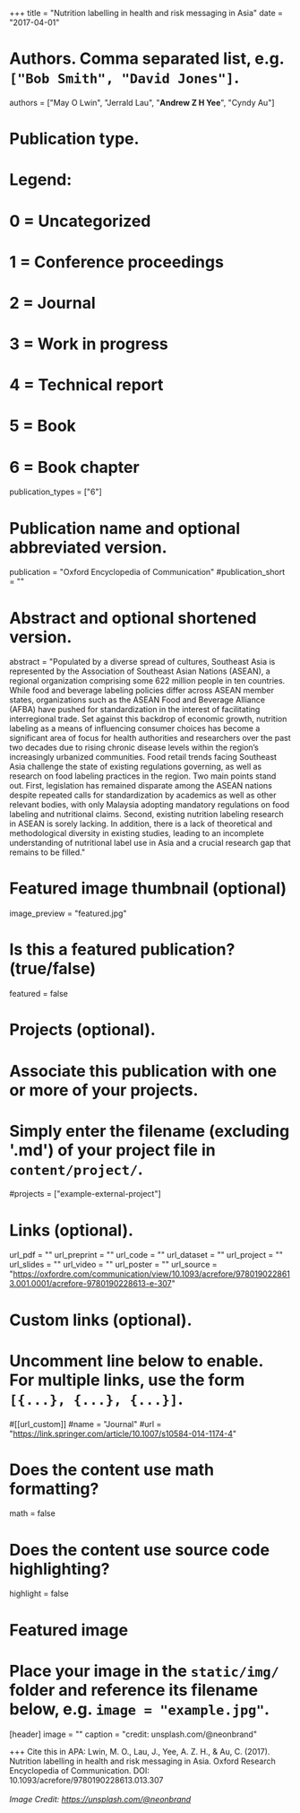 +++
title = "Nutrition labelling in health and risk messaging in Asia"
date = "2017-04-01"

# Authors. Comma separated list, e.g. `["Bob Smith", "David Jones"]`.

authors = ["May O Lwin", "Jerrald Lau", "**Andrew Z H Yee**", "Cyndy Au"]

# Publication type.
# Legend:
# 0 = Uncategorized
# 1 = Conference proceedings
# 2 = Journal
# 3 = Work in progress
# 4 = Technical report
# 5 = Book
# 6 = Book chapter
publication_types = ["6"]

# Publication name and optional abbreviated version.
publication = "Oxford Encyclopedia of Communication"
#publication_short = ""

# Abstract and optional shortened version.

abstract = "Populated by a diverse spread of cultures, Southeast Asia is represented by the Association of Southeast Asian Nations (ASEAN), a regional organization comprising some 622 million people in ten countries. While food and beverage labeling policies differ across ASEAN member states, organizations such as the ASEAN Food and Beverage Alliance (AFBA) have pushed for standardization in the interest of facilitating interregional trade. Set against this backdrop of economic growth, nutrition labeling as a means of influencing consumer choices has become a significant area of focus for health authorities and researchers over the past two decades due to rising chronic disease levels within the region’s increasingly urbanized communities. Food retail trends facing Southeast Asia challenge the state of existing regulations governing, as well as research on food labeling practices in the region. Two main points stand out. First, legislation has remained disparate among the ASEAN nations despite repeated calls for standardization by academics as well as other relevant bodies, with only Malaysia adopting mandatory regulations on food labeling and nutritional claims. Second, existing nutrition labeling research in ASEAN is sorely lacking. In addition, there is a lack of theoretical and methodological diversity in existing studies, leading to an incomplete understanding of nutritional label use in Asia and a crucial research gap that remains to be filled."

# Featured image thumbnail (optional)
image_preview = "featured.jpg"

# Is this a featured publication? (true/false)
featured = false

# Projects (optional).
#   Associate this publication with one or more of your projects.
#   Simply enter the filename (excluding '.md') of your project file in `content/project/`.
#projects = ["example-external-project"]

# Links (optional).
url_pdf = ""
url_preprint = ""
url_code = ""
url_dataset = ""
url_project = ""
url_slides = ""
url_video = ""
url_poster = ""
url_source = "https://oxfordre.com/communication/view/10.1093/acrefore/9780190228613.001.0001/acrefore-9780190228613-e-307"

# Custom links (optional).
#   Uncomment line below to enable. For multiple links, use the form `[{...}, {...}, {...}]`.
#[[url_custom]]
#name = "Journal"
#url = "https://link.springer.com/article/10.1007/s10584-014-1174-4"

# Does the content use math formatting?
math = false

# Does the content use source code highlighting?
highlight = false
  
# Featured image
# Place your image in the `static/img/` folder and reference its filename below, e.g. `image = "example.jpg"`.
[header]
image = ""
caption = "credit: unsplash.com/@neonbrand"

+++
Cite this in APA: Lwin, M. O., Lau, J., Yee, A. Z. H., & Au, C. (2017). Nutrition labelling in health and risk messaging in Asia. Oxford Research Encyclopedia of Communication. DOI: 10.1093/acrefore/9780190228613.013.307
<br/>
<br/>
*Image Credit: https://unsplash.com/@neonbrand*
